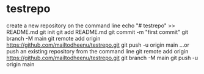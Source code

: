 # testrepo
create a new repository on the command line
echo "# testrepo" >> README.md
git init
git add README.md
git commit -m "first commit"
git branch -M main
git remote add origin https://github.com/mailtodheenu/testrepo.git
git push -u origin main
…or push an existing repository from the command line
git remote add origin https://github.com/mailtodheenu/testrepo.git
git branch -M main
git push -u origin main
